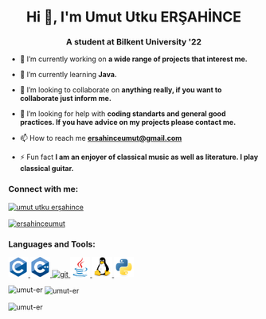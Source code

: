 <!--
**umut-er/umut-er** is a ✨ _special_ ✨ repository because its `README.md` (this file) appears on your GitHub profile.

Here are some ideas to get you started:

- 🔭 I’m currently working on ...
- 🌱 I’m currently learning ...
- 👯 I’m looking to collaborate on ...
- 🤔 I’m looking for help with ...
- 💬 Ask me about ...
- 📫 How to reach me: ...
- 😄 Pronouns: ...
- ⚡ Fun fact: ...
-->


<h1 align="center">Hi 👋, I'm Umut Utku ERŞAHİNCE</h1>
<h3 align="center">A student at Bilkent University '22</h3>

- 🔭 I’m currently working on **a wide range of projects that interest me.**

- 🌱 I’m currently learning **Java.**

- 👯 I’m looking to collaborate on **anything really, if you want to collaborate just inform me.**

- 🤝 I’m looking for help with **coding standarts and general good practices. If you have advice on my projects please contact me.**

- 📫 How to reach me **ersahinceumut@gmail.com**

- ⚡ Fun fact **I am an enjoyer of classical music as well as literature. I play classical guitar.**

<h3 align="left">Connect with me:</h3>
<p align="left">
<a href="https://linkedin.com/in/umut-utku-erşahince-9a2003251" target="blank"><img align="center" src="https://raw.githubusercontent.com/rahuldkjain/github-profile-readme-generator/master/src/images/icons/Social/linked-in-alt.svg" alt="umut utku erşahince" height="30" width="40" /></a>

<a href="https://codeforces.com/profile/ersahinceumut" target="blank"><img align="center" src="https://raw.githubusercontent.com/rahuldkjain/github-profile-readme-generator/master/src/images/icons/Social/codeforces.svg" alt="ersahinceumut" height="30" width="40" /></a>
</p>

<h3 align="left">Languages and Tools:</h3>
<p align="left"> <a href="https://www.cprogramming.com/" target="_blank" rel="noreferrer"> <img src="https://raw.githubusercontent.com/devicons/devicon/master/icons/c/c-original.svg" alt="c" width="40" height="40"/> </a> <a href="https://www.w3schools.com/cpp/" target="_blank" rel="noreferrer"> <img src="https://raw.githubusercontent.com/devicons/devicon/master/icons/cplusplus/cplusplus-original.svg" alt="cplusplus" width="40" height="40"/> </a> <a href="https://git-scm.com/" target="_blank" rel="noreferrer"> <img src="https://www.vectorlogo.zone/logos/git-scm/git-scm-icon.svg" alt="git" width="40" height="40"/> </a> <a href="https://www.java.com" target="_blank" rel="noreferrer"> <img src="https://raw.githubusercontent.com/devicons/devicon/master/icons/java/java-original.svg" alt="java" width="40" height="40"/> </a> <a href="https://www.linux.org/" target="_blank" rel="noreferrer"> <img src="https://raw.githubusercontent.com/devicons/devicon/master/icons/linux/linux-original.svg" alt="linux" width="40" height="40"/> </a> <a href="https://www.python.org" target="_blank" rel="noreferrer"> <img src="https://raw.githubusercontent.com/devicons/devicon/master/icons/python/python-original.svg" alt="python" width="40" height="40"/> </a> </p>

<p><img align="left" src="https://github-readme-stats.vercel.app/api/top-langs?username=umut-er&show_icons=true&locale=en&layout=compact" alt="umut-er" /></p>

<p>&nbsp;<img align="center" src="https://github-readme-stats.vercel.app/api?username=umut-er&show_icons=true&locale=en" alt="umut-er" /></p>

<p><img align="center" src="https://github-readme-streak-stats.herokuapp.com/?user=umut-er&" alt="umut-er" /></p>
